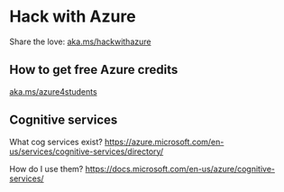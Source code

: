 # Hack with Azure
Share the love: [aka.ms/hackwithazure](https://aka.ms/hackwithazure)

## How to get free Azure credits
[aka.ms/azure4students](https://aka.ms/azure4students)

## Cognitive services
What cog services exist? https://azure.microsoft.com/en-us/services/cognitive-services/directory/ 

How do I use them? https://docs.microsoft.com/en-us/azure/cognitive-services/
